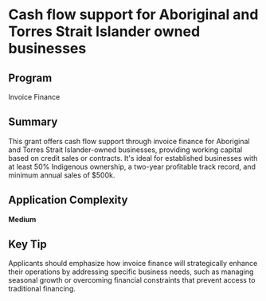 # Cash flow support for Aboriginal and Torres Strait Islander owned businesses
  
## Program
Invoice Finance

## Summary
This grant offers cash flow support through invoice finance for Aboriginal and Torres Strait Islander-owned businesses, providing working capital based on credit sales or contracts. It's ideal for established businesses with at least 50% Indigenous ownership, a two-year profitable track record, and minimum annual sales of $500k.

## Application Complexity
**Medium**

## Key Tip
Applicants should emphasize how invoice finance will strategically enhance their operations by addressing specific business needs, such as managing seasonal growth or overcoming financial constraints that prevent access to traditional financing.
